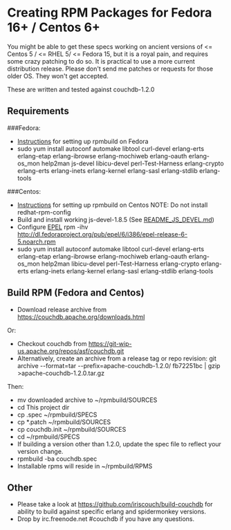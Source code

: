 # Creating RPM Packages for Fedora 16+ / Centos 6+
You might be able to get these specs working on ancient versions of <= Centos 5 / <= RHEL 5/ <= Fedora 15, but it is a royal pain, and requires some crazy patching to do so. It is practical to use a more current distribution release. Please don't send me patches or requests for those older OS. They won't get accepted.

These are written and tested against couchdb-1.2.0

## Requirements

###Fedora:
* [Instructions](https://fedoraproject.org/wiki/How_to_create_an_RPM_package) for setting up rpmbuild on Fedora
* sudo yum install autoconf automake libtool curl-devel erlang-erts erlang-etap erlang-ibrowse erlang-mochiweb erlang-oauth erlang-os_mon help2man js-devel libicu-devel perl-Test-Harness erlang-crypto erlang-erts erlang-inets erlang-kernel erlang-sasl erlang-stdlib erlang-tools

###Centos:
* [Instructions](http://wiki.centos.org/HowTos/SetupRpmBuildEnvironment) for setting up rpmbuild on Centos NOTE: Do not install redhat-rpm-config
* Build and install working js-devel-1.8.5 (See [README_JS_DEVEL.md](https://github.com/wendall911/couchdb-rpm/blob/master/README_JS_DEVEL.md))
* Configure [EPEL](http://fedoraproject.org/wiki/EPEL) rpm -ihv http://dl.fedoraproject.org/pub/epel/6/i386/epel-release-6-5.noarch.rpm
* sudo yum install autoconf automake libtool curl-devel erlang-erts erlang-etap erlang-ibrowse erlang-mochiweb erlang-oauth erlang-os_mon help2man libicu-devel perl-Test-Harness erlang-crypto erlang-erts erlang-inets erlang-kernel erlang-sasl erlang-stdlib erlang-tools

## Build RPM (Fedora and Centos)
* Download release archive from https://couchdb.apache.org/downloads.html

Or:

* Checkout couchdb from https://git-wip-us.apache.org/repos/asf/couchdb.git
* Alternatively, create an archive from a release tag or repo revision: git archive --format=tar --prefix=apache-couchdb-1.2.0/ fb72251bc | gzip >apache-couchdb-1.2.0.tar.gz

Then:

* mv downloaded archive to ~/rpmbuild/SOURCES
* cd This project dir
* cp .spec ~/rpmbuild/SPECS
* cp *.patch ~/rpmbuild/SOURCES
* cp couchdb.init ~/rpmbuild/SOURCES
* cd ~/rpmbuild/SPECS
* If building a version other than 1.2.0, update the spec file to reflect your version change.
* rpmbuild -ba couchdb.spec
* Installable rpms will reside in ~/rpmbuild/RPMS

## Other
* Please take a look at https://github.com/iriscouch/build-couchdb for ability to build against specific erlang and spidermonkey versions.
* Drop by irc.freenode.net #couchdb if you have any questions.
